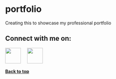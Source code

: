 # portfolio
Creating this to showcase my professional portfolio
## Connect with me on:
<p>
<a href="https://twitter.com/dattavarmasunny" target="_blank" rel="noopener noreferrer"><img src="https://img.icons8.com/plasticine/100/000000/twitter.png" width="50" /></a>
&nbsp; 
&nbsp; <a href="https://www.linkedin.com/in/dattavarmasunny/" target="_blank" rel="noopener noreferrer"><img src="https://img.icons8.com/plasticine/100/000000/linkedin.png" width="50" /></a>

**[Back to top](#my-portfolio)**